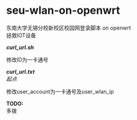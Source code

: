 # seu-wlan-on-openwrt
东南大学无锡分校新校区校园网登录脚本 on openwrt
<br/>拯救IOT设备

***curl_url.sh***

修改ID为一卡通号

***curl_url.txt***
<br/>*起点*

修改user_account为一卡通号及user_wlan_ip

**TODO:**
<br/>多拨
